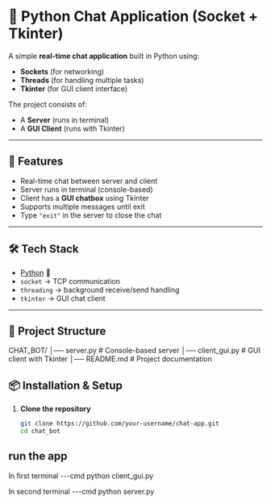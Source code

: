 # 💬 Python Chat Application (Socket + Tkinter)

A simple **real-time chat application** built in Python using:  
- **Sockets** (for networking)  
- **Threads** (for handling multiple tasks)  
- **Tkinter** (for GUI client interface)  

The project consists of:
- A **Server** (runs in terminal)  
- A **GUI Client** (runs with Tkinter)  

---

## 🚀 Features
- Real-time chat between server and client  
- Server runs in terminal (console-based)  
- Client has a **GUI chatbox** using Tkinter  
- Supports multiple messages until exit  
- Type `"exit"` in the server to close the chat  

---

## 🛠️ Tech Stack
- [Python](https://www.python.org/) 🐍  
- `socket` → TCP communication  
- `threading` → background receive/send handling  
- `tkinter` → GUI chat client  

---

## 📂 Project Structure
CHAT_BOT/
│── server.py # Console-based server
│── client_gui.py # GUI client with Tkinter
│── README.md # Project documentation


## 📦 Installation & Setup

1. **Clone the repository**  
   ```bash
   git clone https://github.com/your-username/chat-app.git
   cd chat_bot

   
## run the app 
In first terminal
---cmd
python client_gui.py

In second terminal
---cmd
python server.py

